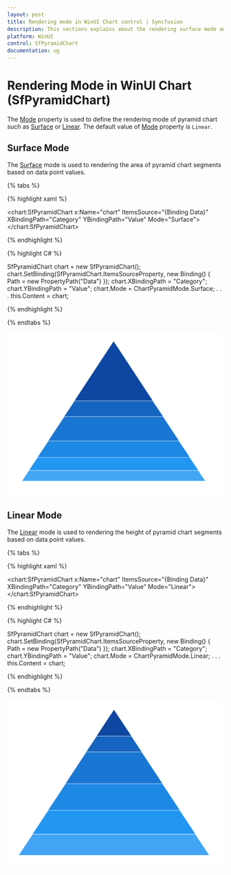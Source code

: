 ```yaml
---
layout: post
title: Rendering mode in WinUI Chart control | Syncfusion
description: This sections explains about the rendering surface mode and linear mode of Syncfusion WinUI Chart (SfPyramidChart) control.
platform: WinUI
control: SfPyramidChart
documentation: ug
---
```


# Rendering Mode in WinUI Chart (SfPyramidChart)

The [Mode](https://help.syncfusion.com/cr/winui/Syncfusion.UI.Xaml.Charts.SfPyramidChart.html#Syncfusion_UI_Xaml_Charts_SfPyramidChart_Mode) property is used to define the rendering mode of pyramid chart such as [Surface](https://help.syncfusion.com/cr/winui/Syncfusion.UI.Xaml.Charts.ChartPyramidMode.html#Syncfusion_UI_Xaml_Charts_ChartPyramidMode_Surface) or [Linear](https://help.syncfusion.com/cr/winui/Syncfusion.UI.Xaml.Charts.ChartPyramidMode.html#Syncfusion_UI_Xaml_Charts_ChartPyramidMode_Linear). The default value of [Mode](https://help.syncfusion.com/cr/winui/Syncfusion.UI.Xaml.Charts.SfPyramidChart.html#Syncfusion_UI_Xaml_Charts_SfPyramidChart_Mode) property is `Linear`.

## Surface Mode

The [Surface](https://help.syncfusion.com/cr/winui/Syncfusion.UI.Xaml.Charts.ChartPyramidMode.html#Syncfusion_UI_Xaml_Charts_ChartPyramidMode_Surface) mode is used to rendering the area of pyramid chart segments based on data point values.

{% tabs %} 

{% highlight xaml %}

<chart:SfPyramidChart x:Name="chart"
                      ItemsSource="{Binding Data}" 
                      XBindingPath="Category" 
                      YBindingPath="Value" 
                      Mode="Surface">
</chart:SfPyramidChart>
 
{% endhighlight %}

{% highlight C# %}

SfPyramidChart chart = new SfPyramidChart();
chart.SetBinding(SfPyramidChart.ItemsSourceProperty, new Binding() { Path = new PropertyPath("Data") });
chart.XBindingPath = "Category";
chart.YBindingPath = "Value";
chart.Mode = ChartPyramidMode.Surface;
. . . 
this.Content = chart;

{% endhighlight %}

{% endtabs %}

![Rendering mode with area in WinUI chart](Rendering-mode_images/WinUI_chart_surface.png)

## Linear Mode

The [Linear](https://help.syncfusion.com/cr/winui/Syncfusion.UI.Xaml.Charts.ChartPyramidMode.html#Syncfusion_UI_Xaml_Charts_ChartPyramidMode_Linear) mode is used to rendering the height of pyramid chart segments based on data point values.

{% tabs %} 

{% highlight xaml %}

<chart:SfPyramidChart x:Name="chart"
                      ItemsSource="{Binding Data}" 
                      XBindingPath="Category" 
                      YBindingPath="Value" 
                      Mode="Linear">
</chart:SfPyramidChart>
 
{% endhighlight %}

{% highlight C# %}

SfPyramidChart chart = new SfPyramidChart();
chart.SetBinding(SfPyramidChart.ItemsSourceProperty, new Binding() { Path = new PropertyPath("Data") });
chart.XBindingPath = "Category";
chart.YBindingPath = "Value";
chart.Mode = ChartPyramidMode.Linear;
. . . 
this.Content = chart;

{% endhighlight %}

{% endtabs %}

![Rendering mode with height in WinUI chart](Rendering-mode_images/WinUI_chart_linear.png)
